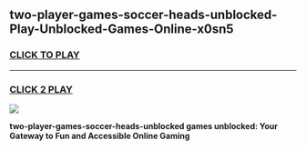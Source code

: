 
## two-player-games-soccer-heads-unblocked-Play-Unblocked-Games-Online-x0sn5
<h3>
<a href="https://premium76.site?title=two-player-games-soccer-heads-unblocked&ref=24A">CLICK TO PLAY</a></h3>
<hr>

<h3>
<a href="https://premium76.site?title=two-player-games-soccer-heads-unblocked&ref=24A">CLICK 2 PLAY</a>
  
</h3>

<a href="https://premium76.site?title=two-player-games-soccer-heads-unblocked&ref=24A"><img src="https://clearcache.store/games.png"></a>


**two-player-games-soccer-heads-unblocked games unblocked: Your Gateway to Fun and Accessible Online Gaming**
